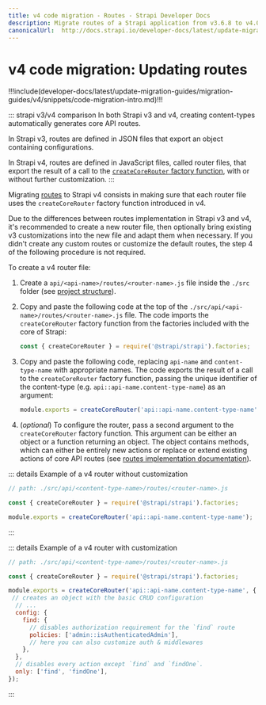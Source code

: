 ```yaml
---
title: v4 code migration - Routes - Strapi Developer Docs
description: Migrate routes of a Strapi application from v3.6.8 to v4.0.x
canonicalUrl:  http://docs.strapi.io/developer-docs/latest/update-migration-guides/migration-guides/v4/code/backend/routes.html
---
```


# v4 code migration: Updating routes

!!!include(developer-docs/latest/update-migration-guides/migration-guides/v4/snippets/code-migration-intro.md)!!!

::: strapi v3/v4 comparison
In both Strapi v3 and v4, creating content-types automatically generates core API routes.

In Strapi v3, routes are defined in JSON files that export an object containing configurations.

In Strapi v4, routes are defined in JavaScript files, called router files, that export the result of a call to the [`createCoreRouter` factory function](/developer-docs/latest/development/backend-customization/routes.md#configuring-core-routers), with or without further customization.
:::

Migrating [routes](/developer-docs/latest/development/backend-customization/routes.md) to Strapi v4 consists in making sure that each router file uses the `createCoreRouter` factory function introduced in v4.

Due to the differences between routes implementation in Strapi v3 and v4, it's recommended to create a new router file, then optionally bring existing v3 customizations into the new file and adapt them when necessary. If you didn't create any custom routes or customize the default routes, the step 4 of the following procedure is not required.

To create a v4 router file:

1. Create a `api/<api-name>/routes/<router-name>.js` file inside the `./src` folder (see [project structure](/developer-docs/latest/setup-deployment-guides/file-structure.md)).

2. Copy and paste the following code at the top of the `./src/api/<api-name>/routes/<router-name>.js` file. The code imports the `createCoreRouter` factory function from the factories included with the core of Strapi:

    ```js
    const { createCoreRouter } = require('@strapi/strapi').factories;
    ```

3. Copy and paste the following code, replacing `api-name` and `content-type-name` with appropriate names. The code exports the result of a call to the `createCoreRouter` factory function, passing the unique identifier of the content-type (e.g. `api::api-name.content-type-name`) as an argument:

    ```js
    module.exports = createCoreRouter('api::api-name.content-type-name')
    ```

4. (_optional_) To configure the router, pass a second argument to the `createCoreRouter` factory function. This argument can be either an object or a function returning an object. The object contains methods, which can either be entirely new actions or replace or extend existing actions of core API routes (see [routes implementation documentation](/developer-docs/latest/development/backend-customization/routes.md#implementation)).

::: details Example of a v4 router without customization

  ```jsx
  // path: ./src/api/<content-type-name>/routes/<router-name>.js

  const { createCoreRouter } = require('@strapi/strapi').factories;

  module.exports = createCoreRouter('api::api-name.content-type-name');
  ```

:::

::: details Example of a v4 router with customization

  ```jsx
  // path: ./src/api/<content-type-name>/routes/<router-name>.js

  const { createCoreRouter } = require('@strapi/strapi').factories;

  module.exports = createCoreRouter('api::api-name.content-type-name', {
   // creates an object with the basic CRUD configuration
    // ...
    config: {
      find: {
        // disables authorization requirement for the `find` route
        policies: ['admin::isAuthenticatedAdmin'],
        // here you can also customize auth & middlewares
      },
    },
    // disables every action except `find` and `findOne`.
    only: ['find', 'findOne'],
  });

  ```

:::

<!-- TODO: add a conclusion or links for other steps -->
